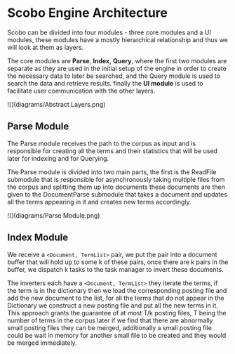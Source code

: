 # Scobo Engine Architecture

Scobo can be divided into four modules - three core modules and a UI modules, these modules have a mostly hierarchical relationship and thus we will look at them as layers.

The core modules are **Parse**, **Index**, **Query**, where the first two modules are separate as they are used in the initial setup of the engine in order to create the necessary data to later be searched, and the Query module is used to search the data and retrieve results. finally the **UI module** is used to facilitate user communication with the other layers.

![](diagrams/Abstract Layers.png)

## Parse Module

The Parse module receives the path to the corpus as input and is responsible for creating all the terms and their statistics that will be used later for indexing and for Querying.

The Parse module is divided into two main parts, the first is the ReadFile submodule that is responsible for asynchronously taking multiple files from the corpus and splitting them up into documents these documents are then given to the DocumentParse submodule that takes a document and updates all the terms appearing in it and creates new terms accordingly.

![](diagrams/Parse Module.png)



## Index Module

We receive a `<Document, TermList>` pair, we put the pair into a document buffer that will hold up to some k of these pairs, once there are k pairs in the buffer, we dispatch k tasks to the task manager to invert these documents.

The inverters each have a `<Document, TermList>` they iterate the terms, if the term is in the dictionary then  we load the corresponding posting file and add the new document to the list, for all the terms that do not appear in the Dictionary we construct a new posting file and put all the new terms in it.
This approach grants the guarantee of at most T/k posting files, T being the number of terms in the corpus later if we find that there are abnormally small posting files they can be merged, additionally a small posting file could be wait in memory for another small file to be created and they would be merged immediately.

